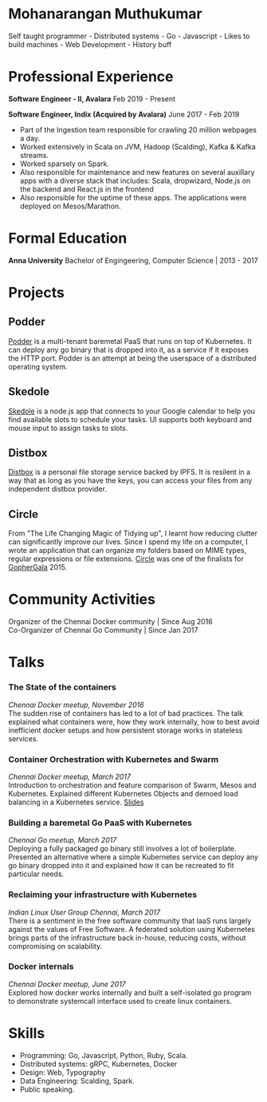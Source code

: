 Mohanarangan Muthukumar
=======================
Self taught programmer - Distributed systems - Go - Javascript - Likes to build machines - Web Development - History buff 

Professional Experience
==========

**Software Engineer - II, Avalara**
Feb 2019 - Present

**Software Engineer, Indix (Acquired by Avalara)**
June 2017 - Feb 2019

* Part of the Ingestion team responsible for crawling 20 million webpages a day. 
* Worked extensively in Scala on JVM, Hadoop (Scalding), Kafka & Kafka streams. 
* Worked sparsely on Spark. 
* Also responsible for maintenance and new features on several auxillary apps with a diverse stack that includes: Scala, dropwizard, Node.js on the backend and React.js in the frontend
* Also responsible for the uptime of these apps. The applications were deployed on Mesos/Marathon. 


# Formal Education
**Anna University** 
Bachelor of Engingeering, Computer Science | 2013 - 2017

Projects
=========

Podder
------
[Podder](http://github.com/extrasalt/podder) is a multi-tenant baremetal PaaS that runs on top of Kubernetes. It can deploy any go binary that is dropped into it, as a service if it exposes the HTTP port. Podder is an attempt at being the userspace of a distributed operating system. 

Skedole
-------
[Skedole](http://github.com/extrasalt/skedole) is a node.js app that connects to your Google calendar to help you find available slots to schedule your tasks. UI supports both keyboard and mouse input to assign tasks to slots.  

Distbox
-------
[Distbox](http://github.com/extrasalt/distbox) is a personal file storage service backed by IPFS. It is resilent in a way that as long as you have the keys, you can access your files from any independent distbox provider. 

Circle
------
From "The Life Changing Magic of Tidying up", I learnt how reducing clutter can significantly improve our lives. Since I spend my life on a computer, I wrote an application that can organize my folders based on MIME types, regular expressions or file extensions. [Circle](http://github.com/extrasalt/circle) was one of the finalists for [GopherGala](http://gophergala.com/blog/gopher/gala/2015/01/31/finalists/) 2015. 

Community Activities
====================

Organizer of the Chennai Docker community | Since Aug 2016          
Co-Organizer of Chennai Go Community  | Since Jan 2017

Talks
=====

### The State of the containers
_Chennai Docker meetup, November 2016_    
The sudden rise of containers has led to a lot of bad practices. The talk explained what containers were, how they work internally, how to best avoid inefficient docker setups and how persistent storage works in stateless services. 

### Container Orchestration with Kubernetes and Swarm
_Chennai Docker meetup, March 2017_    
Introduction to orchestration and feature comparison of Swarm, Mesos and Kubernetes. Explained different Kubernetes Objects and demoed load balancing in a Kubernetes service. [Slides](http://slides.com/extrasalt/deck) 

### Building a baremetal Go PaaS with Kubernetes
_Chennai Go meetup, March 2017_     
Deploying a fully packaged go binary still involves a lot of boilerplate. Presented an alternative where a simple Kubernetes service can deploy any go binary dropped into it and explained how it can be recreated to fit particular needs. 

### Reclaiming your infrastructure with Kubernetes
_Indian Linux User Group Chennai, March 2017_      
There is a sentiment in the free software community that IaaS runs largely against the values of Free Software. A federated solution using Kubernetes brings parts of the infrastructure back in-house, reducing costs, without compromising on scalability. 

### Docker internals
_Chennai Docker meetup, June 2017_      
Explored how docker works internally and built a self-isolated go program to demonstrate systemcall interface used to create linux containers.


# Skills
- Programming: Go, Javascript, Python, Ruby, Scala.
- Distributed systems: gRPC, Kubernetes, Docker
- Design: Web, Typography
- Data Engineering: Scalding, Spark.
- Public speaking. 

